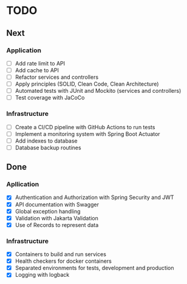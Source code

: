 # TODO

## Next

### Application
- [ ] Add rate limit to API
- [ ] Add cache to API
- [ ] Refactor services and controllers
- [ ] Apply principles (SOLID, Clean Code, Clean Architecture)
- [ ] Automated tests with JUnit and Mockito (services and controllers)
- [ ] Test coverage with JaCoCo

### Infrastructure
- [ ] Create a CI/CD pipeline with GitHub Actions to run tests
- [ ] Implement a monitoring system with Spring Boot Actuator
- [ ] Add indexes to database
- [ ] Database backup routines

## Done

### Apllication
- [x] Authentication and Authorization with Spring Security and JWT
- [x] API documentation with Swagger
- [x] Global exception handling
- [x] Validation with Jakarta Validation
- [x] Use of Records to represent data

### Infrastructure
- [x] Containers to build and run services
- [x] Health checkers for docker containers
- [x] Separated environments for tests, development and production
- [x] Logging with logback